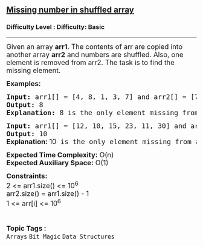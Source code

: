 <h2><a href="https://www.geeksforgeeks.org/problems/missing-number-in-shuffled-array0938/1?page=1&category=Arrays&sortBy=difficulty">Missing number in shuffled array</a></h2><h3>Difficulty Level : Difficulty: Basic</h3><hr><div class="problems_problem_content__Xm_eO"><p><span style="font-size: 18px;">Given an array <strong>arr1</strong>. The contents of arr are copied into another array <strong>arr2</strong> and numbers are shuffled. Also, one element is removed from arr2. The task is to find the missing element.</span></p>
<div><span style="font-size: 18px;"><strong>Examples:</strong></span></div>
<pre><span style="font-size: 18px;"><strong>Input:</strong> arr1[] = [4, 8, 1, 3, 7] and arr2[] = [7, 4, 3, 1]
<strong>Output:</strong> 8
</span><strong><span style="font-size: 18px;">Explanation: </span></strong><span style="font-size: 18px;">8 is the only element missing from arr2.</span>
</pre>
<pre><span style="font-size: 18px;"><strong>Input:</strong> arr1[] = [12, 10, 15, 23, 11, 30] and arr2[] = [15, 12, 23, 11, 30]
<strong>Output:</strong> 10<br></span><strong style="font-size: 18px; font-family: -apple-system, BlinkMacSystemFont, 'Segoe UI', Roboto, Oxygen, Ubuntu, Cantarell, 'Open Sans', 'Helvetica Neue', sans-serif;">Explanation: </strong><span style="font-size: 18px; font-family: -apple-system, BlinkMacSystemFont, 'Segoe UI', Roboto, Oxygen, Ubuntu, Cantarell, 'Open Sans', 'Helvetica Neue', sans-serif;">10</span><span style="font-size: 18px;"> is the only element missing from arr2.</span></pre>
<p><span style="font-size: 18px;"><strong>Expected Time Complexity:</strong> O(n)<br><strong>Expected Auxiliary Space:</strong> O(1)</span></p>
<p><span style="font-size: 18px;"><strong>Constraints:</strong><br>2 &lt;= arr1.size() &lt;= 10<sup>6<br></sup>arr2.size() = arr1.size() - 1<br>1 &lt;= arr[i] &lt;= 10<sup>6</sup><br></span></p></div><br><p><span style=font-size:18px><strong>Topic Tags : </strong><br><code>Arrays</code>&nbsp;<code>Bit Magic</code>&nbsp;<code>Data Structures</code>&nbsp;